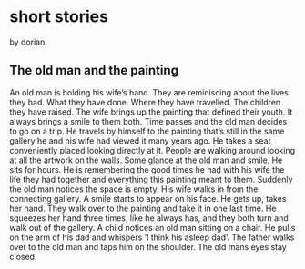 # short stories 
by dorian

<H2> The old man and the painting </H2>
An old man is holding his wife’s hand.
They are reminiscing about the lives they had. What they have done. Where they have travelled. The children they have raised.
The wife brings up the painting that defined their youth. It always brings a smile to them both.
Time passes and the old man decides to go on a trip. He travels by himself to the painting that’s still in the same gallery he and his wife had
viewed it many years ago.
He takes a seat conveniently placed looking directly at it. People are walking around looking at all the artwork on the walls. Some glance at the old man and smile.
He sits for hours. He is remembering the good times he had with his wife the life they had together and everything this painting meant to
them.
Suddenly the old man notices the space is empty. His wife walks in from the connecting gallery. A smile starts to appear on his face.
He gets up, takes her hand. They walk over to the painting and take it in one last time. He squeezes her hand three times, like he always
has, and they both turn and walk out of the gallery.
A child notices an old man sitting on a chair. He pulls on the arm of his dad and whispers ‘I think his asleep dad’.
The father walks over to the old man and taps him on the shoulder.
The old mans eyes stay closed.
​
